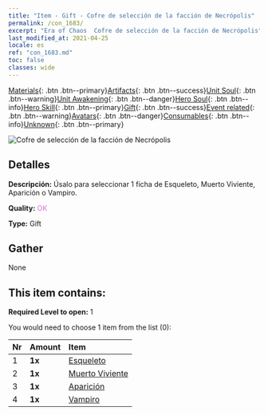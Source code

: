 ```yaml
---
title: "Item - Gift - Cofre de selección de la facción de Necrópolis"
permalink: /con_1683/
excerpt: "Era of Chaos  Cofre de selección de la facción de Necrópolis"
last_modified_at: 2021-04-25
locale: es
ref: "con_1683.md"
toc: false
classes: wide
---
```

 [Materials](/ItemsES/){: .btn .btn--primary}[Artifacts](/ItemsES/Artifacts/){: .btn .btn--success}[Unit Soul](/ItemsES/UnitSoul/){: .btn .btn--warning}[Unit Awakening](/ItemsES/UnitAwakening/){: .btn .btn--danger}[Hero Soul](/ItemsES/HeroSoul/){: .btn .btn--info}[Hero Skill](/ItemsES/HeroSkill/){: .btn .btn--primary}[Gift](/ItemsES/Gift/){: .btn .btn--success}[Event related](/ItemsES/Events/){: .btn .btn--warning}[Avatars](/ItemsES/Avatars/){: .btn .btn--danger}[Consumables](/ItemsES/Consumables/){: .btn .btn--info}[Unknown](/ItemsES/Unknown/){: .btn .btn--primary}

 ![Cofre de selección de la facción de Necrópolis](/images/t/i_907282.png)

## Detalles
 **Descripción:** Úsalo para seleccionar 1 ficha de Esqueleto, Muerto Viviente, Aparición o Vampiro.

 **Quality:** <span style="color: #DA70D6">OK</span>

 **Type:** Gift

## Gather

  None

## This item contains:

 **Required Level to open:** 1

 You would need to choose 1 item from the list (0):

  | Nr | Amount |     Item    |
  |:---|:-------|:------------|
  | 1 |  **1x** | [Esqueleto](/ItemsES/unt_208/) |  | 
  | 2 |  **1x** | [Muerto Viviente](/ItemsES/unt_209/) |  | 
  | 3 |  **1x** | [Aparición](/ItemsES/unt_210/) |  | 
  | 4 |  **1x** | [Vampiro](/ItemsES/unt_211/) |  | 
